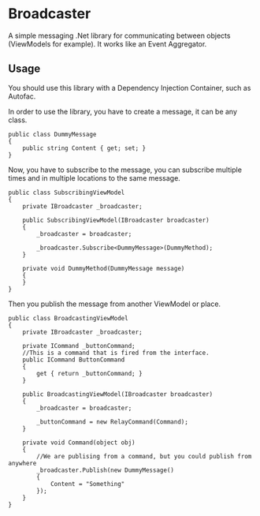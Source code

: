 Broadcaster
===========

A simple messaging .Net library for communicating between objects (ViewModels for example).
It works like an Event Aggregator.

Usage
-----

You should use this library with a Dependency Injection Container, such as Autofac.

In order to use the library, you have to create a message, it can be any class.

```
public class DummyMessage
{
	public string Content { get; set; }
}
```

Now, you have to subscribe to the message, you can subscribe multiple times and in multiple locations to the same message.

```
public class SubscribingViewModel
{
	private IBroadcaster _broadcaster;
	
	public SubscribingViewModel(IBroadcaster broadcaster)
	{
		_broadcaster = broadcaster;
		
		_broadcaster.Subscribe<DummyMessage>(DummyMethod);
	}
	
	private void DummyMethod(DummyMessage message) 
	{
	}
}
```

Then you publish the message from another ViewModel or place.

```
public class BroadcastingViewModel
{
	private IBroadcaster _broadcaster;
	
	private ICommand _buttonCommand;
	//This is a command that is fired from the interface.
	public ICommand ButtonCommand
	{
		get { return _buttonCommand; }
	}
	
	public BroadcastingViewModel(IBroadcaster broadcaster)
	{
		_broadcaster = broadcaster;
		
		_buttonCommand = new RelayCommand(Command);
	}
	
	private void Command(object obj)
	{
		//We are publising from a command, but you could publish from anywhere
		_broadcaster.Publish(new DummyMessage() 
		{
			Content = "Something"
		});
	}
}
```